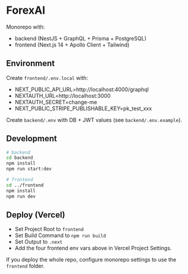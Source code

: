 # ForexAI

Monorepo with:
- backend (NestJS + GraphQL + Prisma + PostgreSQL)
- frontend (Next.js 14 + Apollo Client + Tailwind)

## Environment

Create `frontend/.env.local` with:
- NEXT_PUBLIC_API_URL=http://localhost:4000/graphql
- NEXTAUTH_URL=http://localhost:3000
- NEXTAUTH_SECRET=change-me
- NEXT_PUBLIC_STRIPE_PUBLISHABLE_KEY=pk_test_xxx

Create `backend/.env` with DB + JWT values (see `backend/.env.example`).

## Development
```bash
# backend
cd backend
npm install
npm run start:dev

# frontend
cd ../frontend
npm install
npm run dev
```

## Deploy (Vercel)
- Set Project Root to `frontend`
- Set Build Command to `npm run build`
- Set Output to `.next`
- Add the four frontend env vars above in Vercel Project Settings.

If you deploy the whole repo, configure monorepo settings to use the `frontend` folder.

